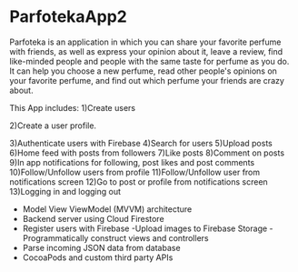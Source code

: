 # ParfotekaApp2

Parfoteka is an application in which you can share your favorite perfume with friends, as well as express your opinion about it, leave a review, find like-minded people and people with the same taste for perfume as you do. It can help you choose a new perfume, read other people's opinions on your favorite perfume, and find out which perfume your friends are crazy about.


This App includes:
1)Create users  

2)Create a user profile. 

3)Authenticate users with Firebase
4)Search for users
5)Upload posts
6)Home feed with posts from followers
7)Like posts
8)Comment on posts 
9)In app notifications for following, post likes and post comments
10)Follow/Unfollow users from profile
11)Follow/Unfollow user from notifications screen
12)Go to post or profile from notifications screen
13)Logging in and logging out 


- Model View ViewModel (MVVM) architecture
- Backend server using Cloud Firestore
- Register users with Firebase
-Upload images to Firebase Storage
-Programmatically construct views and controllers
- Parse incoming JSON data from database
- CocoaPods and custom third party APIs 








